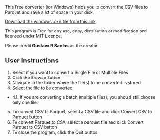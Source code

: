 This Free converter (for Windows) helps you to convert the CSV files to Parquet and save
a lot of space in your disk.

[Download the windows *.exe* file from this link](https://drive.google.com/file/d/1kjM8mXGe7G5Q9EJPIlgyhlZWT2u0VSwD/view?usp=sharing)

This program is Free for any use, copy, distribution or modification
 and licensed under MIT Licence.

Please credit **Gustavo R Santos** as the creator.

## User Instructions

1. Select if you want to convert a Single File or Multiple Files
2. Click the Browse Button
3. Navigate to the folder where the file(s) to be converted is stored
4. Select the file to be converted
 - 4.1. If you are converting a batch (multiple files), you should still choose only one file.
5. To convert CSV to Parquet, select a CSV file and click Convert CSV to Parquet button
6. To convert Parquet to CSV, select a parquet file and click Convert Parquet to CSV button
7. To close the program, click the Quit button
